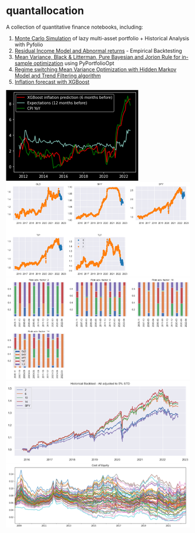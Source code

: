 # quantallocation
A collection of quantitative finance notebooks, including:

1. [Monte Carlo Simulation](https://github.com/enexqnt/quantallocation/blob/main/AW%20Monte%20Carlo%20(3).pdf) of lazy multi-asset portfolio + Historical Analysis with Pyfolio 
2. [Residual Income Model and Abnormal returns](https://github.com/enexqnt/quantallocation/blob/main/Residual%20Income%20Model%20and%20abnormal%20returns-checkpoint.ipynb) - Empirical Backtesting
3. [Mean Variance, Black & Litterman, Pure Bayesian and Jorion Rule for in-sample optimization](https://github.com/enexqnt/quantallocation/blob/main/MPT%2BBL%2BBayesian.pdf) using PyPortfolioOpt
4. [Regime switching Mean Variance Optimization with Hidden Markov Model and Trend Filtering algorithm](https://github.com/enexqnt/quantallocation/blob/main/HMM%20MULTIPLE%20STATES.ipynb)
5. [Inflation forecast with XGBoost](https://github.com/enexqnt/quantallocation/blob/main/Inflation%20XGBoost.ipynb)

![alt text](https://github.com/enexqnt/quantallocation/blob/main/Images/inflationxgboost.png)
![alt text](https://github.com/enexqnt/quantallocation/blob/main/Images/regimes.png)
![alt text](https://github.com/enexqnt/quantallocation/blob/main/Images/w.png)
![alt text](https://github.com/enexqnt/quantallocation/blob/main/Images/wealth.png)
![alt text](https://github.com/enexqnt/quantallocation/blob/main/Images/ke.png)
